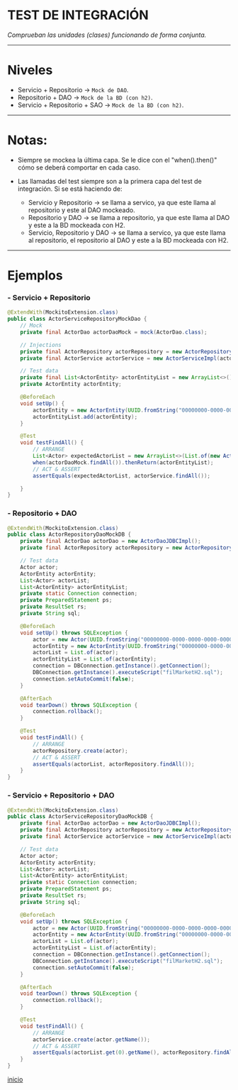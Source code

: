 # TEST DE INTEGRACIÓN

*Comprueban las unidades (clases) funcionando de forma conjunta.*

---

# Niveles
- Servicio + Repositorio -> `Mock de DAO`.
- Repositorio + DAO -> `Mock de la BD (con h2)`.
- Servicio + Repositorio + SAO -> `Mock de la BD (con h2)`.

---

# Notas:
- Siempre se mockea la última capa. Se le dice con el "when().then()" cómo se deberá comportar en cada caso.

- Las llamadas del test siempre son a la primera capa del test de integración. Si se está haciendo de:
  - Servicio y Repositorio -> se llama a servico, ya que este llama al repositorio y este al DAO mockeado.
  - Repositorio y DAO ->  se llama a repositorio, ya que este llama al DAO y este a la BD mockeada con H2.
  - Servicio, Repositorio y DAO -> se llama a servico, ya que este llama al repositorio, el repositorio al DAO y este a la BD mockeada con H2.


---

# Ejemplos
### - Servicio + Repositorio
```java
@ExtendWith(MockitoExtension.class)
public class ActorServiceRepositoryMockDao {
    // Mock
    private final ActorDao actorDaoMock = mock(ActorDao.class);

    // Injections
    private final ActorRepository actorRepository = new ActorRepositoryImpl(actorDaoMock); // llamada al DAO mock
    private final ActorService actorService = new ActorServiceImpl(actorRepository); // Llamada al repositorio

    // Test data
    private final List<ActorEntity> actorEntityList = new ArrayList<>();
    private ActorEntity actorEntity;

    @BeforeEach
    void setUp() {
        actorEntity = new ActorEntity(UUID.fromString("00000000-0000-0000-0000-000000000001"), "Actor 1");
        actorEntityList.add(actorEntity);
    }

    @Test
    void testFindAll() {
        // ARRANGE
        List<Actor> expectedActorList = new ArrayList<>(List.of(new Actor(UUID.fromString("00000000-0000-0000-0000-000000000001"), "Actor 1")));
        when(actorDaoMock.findAll()).thenReturn(actorEntityList);
        // ACT & ASSERT
        assertEquals(expectedActorList, actorService.findAll());

    }
}
```

### - Repositorio + DAO
```java
@ExtendWith(MockitoExtension.class)
public class ActorRepositoryDaoMockDB {
    private final ActorDao actorDao = new ActorDaoJDBCImpl();
    private final ActorRepository actorRepository = new ActorRepositoryImpl(actorDao);

    // Test data
    Actor actor;
    ActorEntity actorEntity;
    List<Actor> actorList;
    List<ActorEntity> actorEntityList;
    private static Connection connection;
    private PreparedStatement ps;
    private ResultSet rs;
    private String sql;

    @BeforeEach
    void setUp() throws SQLException {
        actor = new Actor(UUID.fromString("00000000-0000-0000-0000-000000000001"),"Actor 1");
        actorEntity = new ActorEntity(UUID.fromString("00000000-0000-0000-0000-000000000001"),"Actor 1");
        actorList = List.of(actor);
        actorEntityList = List.of(actorEntity);
        connection = DBConnection.getInstance().getConnection();
        DBConnection.getInstance().executeScript("filMarketH2.sql");
        connection.setAutoCommit(false);
    }

    @AfterEach
    void tearDown() throws SQLException {
        connection.rollback();
    }

    @Test
    void testFindAll() {
        // ARRANGE
        actorRepository.create(actor);
        // ACT & ASSERT
        assertEquals(actorList, actorRepository.findAll());
    }
}
```

### - Servicio + Repositorio + DAO
```java
@ExtendWith(MockitoExtension.class)
public class ActorServiceRepositoryDaoMockDB {
    private final ActorDao actorDao = new ActorDaoJDBCImpl();
    private final ActorRepository actorRepository = new ActorRepositoryImpl(actorDao);
    private final ActorService actorService = new ActorServiceImpl(actorRepository);

    // Test data
    Actor actor;
    ActorEntity actorEntity;
    List<Actor> actorList;
    List<ActorEntity> actorEntityList;
    private static Connection connection;
    private PreparedStatement ps;
    private ResultSet rs;
    private String sql;

    @BeforeEach
    void setUp() throws SQLException {
        actor = new Actor(UUID.fromString("00000000-0000-0000-0000-000000000001"),"Actor 1");
        actorEntity = new ActorEntity(UUID.fromString("00000000-0000-0000-0000-000000000001"),"Actor 1");
        actorList = List.of(actor);
        actorEntityList = List.of(actorEntity);
        connection = DBConnection.getInstance().getConnection();
        DBConnection.getInstance().executeScript("filMarketH2.sql");
        connection.setAutoCommit(false);
    }

    @AfterEach
    void tearDown() throws SQLException {
        connection.rollback();
    }

    @Test
    void testFindAll() {
        // ARRANGE
        actorService.create(actor.getName());
        // ACT & ASSERT
        assertEquals(actorList.get(0).getName(), actorRepository.findAll().get(0).getName());
    }
}
```

[inicio](../README.md)